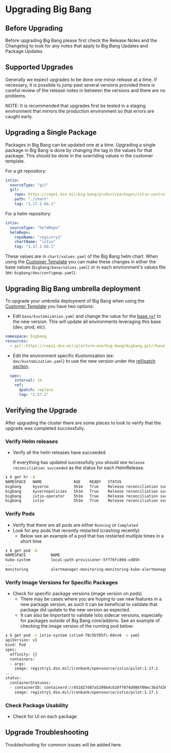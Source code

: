 # Upgrading Big Bang

## Before Upgrading
Before upgrading Big Bang please first check the Release Notes and the Changelog to look for any notes that apply to Big Bang Updates and Package Updates

## Supported Upgrades
Generally we expect upgrades to be done one minor release at a time.  If necessary, it is possible to jump past several versions provided there is careful review of the release notes in between the versions and there are no problems.

NOTE: It is recommended that upgrades first be tested in a staging environment that mirrors the production environment so that errors are caught early.

## Upgrading a Single Package
Packages in Big Bang can be updated one at a time.
Upgrading a single package in Big Bang is done by changing the tag in the values for that package.  This should be done in the overriding values in the customer template.

For a git repository:

```yaml
istio:
  sourceType: "git"
  git:
    repo: https://repo1.dso.mil/big-bang/product/packages/istio-controlplane.git
    path: "./chart"
    tag: "1.17.1-bb.1"

```

For a helm repository:

```yaml
istio:
  sourceType: "helmRepo"
  helmRepo:
    repoName: "registry1"
    chartName: "istio"
    tag: "1.17.1-bb.1"
```

These values are in `chart/values.yaml` of the Big Bang helm chart.
When using the [Customer Template](https://repo1.dso.mil/big-bang/customers/template) you can make these changes in either the base values (`bigbang/base/values.yaml`) or in each environment's values file (ex: `bigbang/dev/configmap.yaml`).

## Upgrading Big Bang umbrella deployment
To upgrade your umbrella deployment of Big Bang when using the [Customer Template](https://repo1.dso.mil/big-bang/customers/template) you have two options:
- Edit `base/kustomization.yaml` and change the value for the [base `ref`](https://repo1.dso.mil/big-bang/customers/template/-/blob/main/base/kustomization.yaml#L4) to the new version. This will update all environments leveraging this base (dev, prod, etc).
```yaml
namespace: bigbang
resources:
  - git::https://repo1.dso.mil/platform-one/big-bang/bigbang.git//base?ref=1.57.1
```

- Edit the environment specific Kustomization (ex: `dev/kustomization.yaml`) to use the new version under the [ref/patch section](https://repo1.dso.mil/big-bang/customers/template/-/blob/main/dev/kustomization.yaml#L18-21).
```yaml
  spec:
    interval: 1m
    ref:
      $patch: replace
      tag: "1.57.1"
```

## Verifying the Upgrade
After upgrading the cluster there are some places to look to verify that the upgrade was completed successfully.

### Verify Helm releases 
 - Verify all the helm releases have succeeded
   
   If everything has updated successfully you should see `Release reconciliation succeeded` as the status for each HelmRelease.
```bash
❯ k get hr -A
NAMESPACE   NAME              AGE    READY   STATUS
bigbang     kyverno           5h1m   True    Release reconciliation succeeded
bigbang     kyvernopolicies   5h1m   True    Release reconciliation succeeded
bigbang     istio-operator    5h1m   True    Release reconciliation succeeded
bigbang     istio             5h1m   True    Release reconciliation succeeded
```

### Verify Pods
 - Verify that there are all pods are either `Running` or `Completed`
 - Look for any pods that recently restarted (crashing recently)
   - Below see an example of a pod that has restarted multiple times in a short time
```bash
❯ k get pod -A
NAMESPACE           NAME                                                        READY   STATUS    RESTARTS   AGE
kube-system         local-path-provisioner-5ff76fc89d-xd85h                     1/1     Running   0          22m
...
monitoring          alertmanager-monitoring-monitoring-kube-alertmanager-0      3/3     Running   7          3m
```

### Verify Image Versions for Specific Packages
 - Check for specific package versions (image version on pods)
   - There may be cases where you are hoping to use new features in a new package version, as such it can be beneficial to validate that package did update to the new version as expected.
   - It can also be important to validate Istio sidecar versions, especially for packages outside of Big Bang core/addons. See an example of checking the image version of the running pod below:
```bash
❯ k get pod -n istio-system istiod-78c5bf85fc-68xv6 -o yaml
apiVersion: v1
kind: Pod
spec:
  affinity: {}
  containers:
  - args:
    image: registry1.dso.mil/ironbank/opensource/istio/pilot:1.17.1
...
status:
  containerStatuses:
  - containerID: containerd://451827d87a5209b4cb10ff074d986f00ec3bd7d36082cb49b8612e3a48eea9b7
    image: registry1.dso.mil/ironbank/opensource/istio/pilot:1.17.1
```
### Check Package Usability
 - Check for UI on each package

## Upgrade Troubleshooting
Troubleshooting for common issues will be added here.
